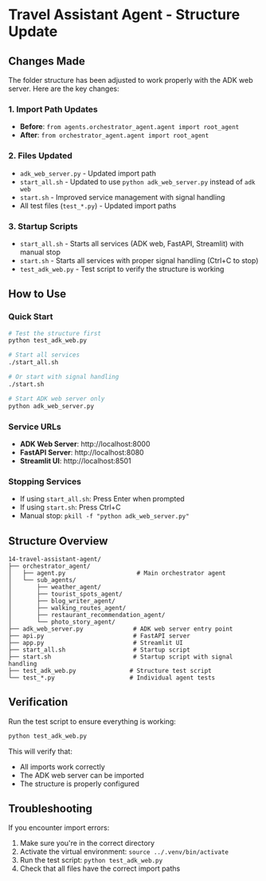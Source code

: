 # Travel Assistant Agent - Structure Update

## Changes Made

The folder structure has been adjusted to work properly with the ADK web server. Here are the key changes:

### 1. Import Path Updates
- **Before**: `from agents.orchestrator_agent.agent import root_agent`
- **After**: `from orchestrator_agent.agent import root_agent`

### 2. Files Updated
- `adk_web_server.py` - Updated import path
- `start_all.sh` - Updated to use `python adk_web_server.py` instead of `adk web`
- `start.sh` - Improved service management with signal handling
- All test files (`test_*.py`) - Updated import paths

### 3. Startup Scripts
- `start_all.sh` - Starts all services (ADK web, FastAPI, Streamlit) with manual stop
- `start.sh` - Starts all services with proper signal handling (Ctrl+C to stop)
- `test_adk_web.py` - Test script to verify the structure is working

## How to Use

### Quick Start
```bash
# Test the structure first
python test_adk_web.py

# Start all services
./start_all.sh

# Or start with signal handling
./start.sh

# Start ADK web server only
python adk_web_server.py
```

### Service URLs
- **ADK Web Server**: http://localhost:8000
- **FastAPI Server**: http://localhost:8080
- **Streamlit UI**: http://localhost:8501

### Stopping Services
- If using `start_all.sh`: Press Enter when prompted
- If using `start.sh`: Press Ctrl+C
- Manual stop: `pkill -f "python adk_web_server.py"`

## Structure Overview
```
14-travel-assistant-agent/
├── orchestrator_agent/
│   ├── agent.py                    # Main orchestrator agent
│   └── sub_agents/
│       ├── weather_agent/
│       ├── tourist_spots_agent/
│       ├── blog_writer_agent/
│       ├── walking_routes_agent/
│       ├── restaurant_recommendation_agent/
│       └── photo_story_agent/
├── adk_web_server.py              # ADK web server entry point
├── api.py                         # FastAPI server
├── app.py                         # Streamlit UI
├── start_all.sh                   # Startup script
├── start.sh                       # Startup script with signal handling
├── test_adk_web.py               # Structure test script
└── test_*.py                     # Individual agent tests
```

## Verification
Run the test script to ensure everything is working:
```bash
python test_adk_web.py
```

This will verify that:
- All imports work correctly
- The ADK web server can be imported
- The structure is properly configured

## Troubleshooting
If you encounter import errors:
1. Make sure you're in the correct directory
2. Activate the virtual environment: `source ../.venv/bin/activate`
3. Run the test script: `python test_adk_web.py`
4. Check that all files have the correct import paths 